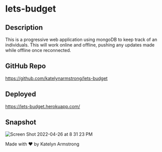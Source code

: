 # lets-budget

## Description
This is a progressive web application using mongoDB to keep track of an individuals. This will work online and offline, pushing any updates made while offline once reconnected.  

## GitHub Repo
https://github.com/katelynarmstrong/lets-budget

## Deployed
https://lets-budget.herokuapp.com/  

## Snapshot
![Screen Shot 2022-04-26 at 8 31 23 PM](https://user-images.githubusercontent.com/93275108/165420344-1c3c9621-2bf8-41b0-ac5d-efe75a9dddd7.png)

Made with ♥ by Katelyn Armstrong